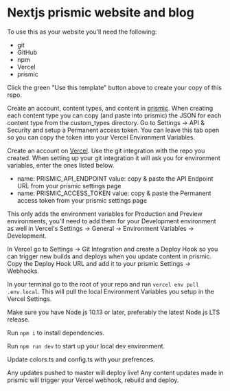 # Nextjs prismic website and blog

To use this as your website you'll need the following:

- git
- GitHub
- npm
- Vercel
- prismic

Click the green "Use this template" button above to create your copy of this repo.

Create an account, content types, and content in <a href="https://prismic.io/" target="_blank">prismic</a>. When creating each content type you can copy (and paste into prismic) the JSON for each content type from the custom_types directory. Go to Settings -> API & Security and setup a Permanent access token. You can leave this tab open so you can copy the token into your Vercel Environment Variables.

Create an account on <a href="https://vercel.com/" target="_blank">Vercel</a>. Use the git integration with the repo you created. When setting up your git integration it will ask you for environment variables, enter the ones listed below.

- name: PRISMIC_API_ENDPOINT value: copy & paste the API Endpoint URL from your prismic settings page
- name: PRISMIC_ACCESS_TOKEN value: copy & paste the Permanent access token from your prismic settings page

This only adds the environment variables for Production and Preview environments, you'll need to add them for your Development environment as well in Vercel's Settings -> General -> Environment Variables -> Development.

In Vercel go to Settings -> Git Integration and create a Deploy Hook so you can trigger new builds and deploys when you update content in prismic. Copy the Deploy Hook URL and add it to your prismic Settings -> Webhooks.

In your terminal go to the root of your repo and run `vercel env pull .env.local`. This will pull the local Environment Variables you setup in the Vercel Settings.

Make sure you have Node.js 10.13 or later, preferably the latest Node.js LTS release.

Run `npm i` to install dependencies.

Run `npm run dev` to start up your local dev environment.

Update colors.ts and config.ts with your prefrences.

Any updates pushed to master will deploy live! Any content updates made in prismic will trigger your Vercel webhook, rebuild and deploy.
